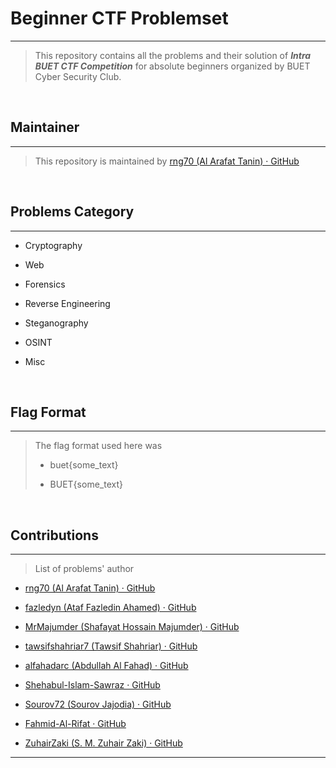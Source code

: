 # Beginner CTF Problemset

---

> This repository contains all the problems and their solution of ***Intra BUET CTF Competition*** for absolute beginners organized by BUET Cyber Security Club.

<br/>

## Maintainer
---

> This repository is maintained by [rng70 (Al Arafat Tanin) · GitHub](https://github.com/rng70)

<br/>

## Problems Category
---

* Cryptography

* Web

* Forensics

* Reverse Engineering

* Steganography

* OSINT

* Misc
  
<br/>  

## Flag Format

---

> The flag format used here was
> 
> * buet{some_text}
> 
> * BUET{some_text}

<br/>

## Contributions

---

> List of problems' author

* [rng70 (Al Arafat Tanin) · GitHub](https://github.com/rng70)

* [fazledyn (Ataf Fazledin Ahamed) · GitHub](https://github.com/fazledyn)

* [MrMajumder (Shafayat Hossain Majumder) · GitHub](https://github.com/MrMajumder)

* [tawsifshahriar7 (Tawsif Shahriar) · GitHub](https://github.com/tawsifshahriar7)

* [alfahadarc (Abdullah Al Fahad) · GitHub](https://github.com/alfahadarc)

* [Shehabul-Islam-Sawraz · GitHub](https://github.com/Shehabul-Islam-Sawraz)

* [Sourov72 (Sourov Jajodia) · GitHub](https://github.com/Sourov72)

* [Fahmid-Al-Rifat · GitHub](https://github.com/Fahmid-Al-Rifat)

* [ZuhairZaki (S. M. Zuhair Zaki) · GitHub](https://github.com/ZuhairZaki)

---
